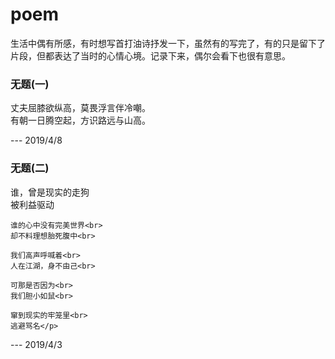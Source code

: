 # poem
生活中偶有所感，有时想写首打油诗抒发一下，虽然有的写完了，有的只是留下了片段，但都表达了当时的心情心境。记录下来，偶尔会看下也很有意思。

### 无题(一) 
 <p>丈夫屈膝欲纵高，莫畏浮言伴冷嘲。<br>
    有朝一日腾空起，方识路远与山高。</p>
--- 2019/4/8


### 无题(二) 
<p> 谁，曾是现实的走狗<br>
    被利益驱动<br>

    谁的心中没有完美世界<br>
    却不料理想胎死腹中<br>

    我们高声呼喊着<br>
    人在江湖，身不由己<br>

    可那是否因为<br>
    我们胆小如鼠<br>

    窜到现实的牢笼里<br>
    逃避骂名</p>
--- 2019/4/3